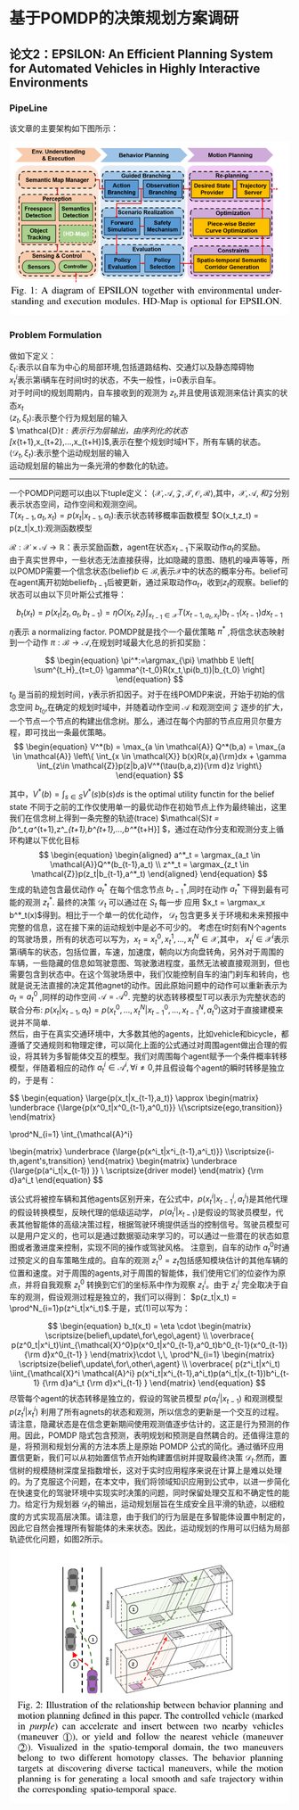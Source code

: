 # 基于POMDP的决策规划方案调研
## 论文2：EPSILON: An Efficient Planning System for Automated Vehicles in Highly Interactive Environments
### PipeLine
该文章的主要架构如下图所示：  

![pipeline](/Decision/elements/EPSILON_pipeline.png "pipeline")    
  
### Problem Formulation
做如下定义：  
$\xi_t$:表示以自车为中心的局部环境,包括道路结构、交通灯以及静态障碍物  
$x^i_t$表示第i辆车在时间t时的状态，不失一般性，i=0表示自车。  
对于时间t的规划周期内，自车接收到的观测为 $z_t$,并且使用该观测来估计真实的状态$x_t$  
$\left<z_t,\xi_t\right>$:表示整个行为规划层的输入  
$ \mathcal{D}_t$:表示行为层输出，由序列化的状态$[x_{t+1},x_{t+2},...,x_{t+H}]$,表示在整个规划时域H下，所有车辆的状态。  
$\left<\mathcal{D}_t,\xi_t\right>$:表示整个运动规划层的输入  
运动规划层的输出为一条光滑的参数化的轨迹。

---

一个POMDP问题可以由以下tuple定义： $\left<\mathcal{X,A,Z,T,O,R}\right>$,其中，$\mathcal{X},\mathcal{A},和\mathcal{Z}$分别表示状态空间，动作空间和观测空间。  
$T(x_{t-1},a_t,x_t) = p(x_t|x_{t-1},a_t)$:表示状态转移概率函数模型
$O(x_t,z_t) = p(z_t|x_t):观测函数模型  

$\mathcal{R}:\mathcal{X} \times \mathcal{A} \rightarrow \mathbb{R}$：表示奖励函数，agent在状态$x_{t-1}$下采取动作$a_t$的奖励。  
由于真实世界中，一些状态无法直接获得，比如隐藏的意图、随机的噪声等等，所以POMDP需要一个信念状态(belief)$b\in \mathcal{B}$,表示$\mathcal{X}$中的状态的概率分布。belief可在agent离开初始belief$b_{t-1}$后被更新，通过采取动作$a_t$，收到$z_t$的观察。belief的状态可以由以下贝叶斯公式推导：

$$
\begin{equation}
b_t(x_t) = p(x_t|z_t,a_t,b_{t-1})= \eta O(x_t,z_t) \int_{x_{t-1}\in \mathcal{X}}T(x_{t-1,a_t,x_t})b_{t-1}(x_{t-1})dx_{t-1}
\end{equation} 
$$
$\eta$表示 a normalizing factor. POMDP就是找个一个最优策略 $\pi^*$ ,将信念状态映射到一个动作 $\pi:  \mathcal{B} \rightarrow \mathcal{A}$,在规划时域最大化总的折扣奖励：

$$
\begin{equation}
\pi^*:=\argmax_{\pi} \mathbb E \left[
    \sum^{t_H}_{t=t_0} \gamma^{t-t_0}R(x_t,\pi(b_t))|b_{t_0}
\right]
\end{equation}
$$
$t_0$ 是当前的规划时间，$\gamma$表示折扣因子。对于在线POMDP来说，开始于初始的信念空间 $b_{t_0}$,在确定的规划时域中，并随着动作空间 $\mathcal{A}$ 和观测空间 $\mathcal{Z}$ 逐步的扩大，一个节点一个节点的构建出信念树。那么，通过在每个内部的节点应用贝尔曼方程，即可找出一条最优策略。
$$
\begin{equation}
V^*(b) = \max_{a \in \mathcal{A}} Q^*(b,a) = \max_{a \in \mathcal{A}} 
\left\{
 \int_{x \in \mathcal{X}} b(x)R(x,a){\rm}dx  +
 \gamma \int_{z\in \mathcal{Z}}p(z|b,a)V^*(\tau(b,a,z)){\rm d}z
\right\}
\end{equation}
$$

其中，$V^*(b) = \int_{s \in S}V^*(s)b(s)ds$ is the optimal utility functin for the belief state
不同于之前的工作仅使用单一的最优动作在初始节点上作为最终输出，这里我们在信念树上得到一条完整的轨迹(trace) $\mathcal{S}_t = [b^*_t,a^*_{t+1},z^*_{t+1},b^*_{t+1},...,b^*_{t+H}] $，通过在动作分支和观测分支上循环构建以下优化目标
$$
\begin{equation}
\begin{aligned}
a^*_t = \argmax_{a_t \in \mathcal{A}}Q^*(b_{t-1},a_t) \\
z^*_t = \argmax_{z_t \in \mathcal{Z}}p(z_t|b_{t-1},a^*_t)
\end{aligned}
\end{equation}
$$
生成的轨迹包含最优动作 $a^*_t$ 在每个信念节点 $b^*_{t-1}$,同时在动作 $a^*_t$ 下得到最有可能的观测 $z^*_t$. 最终的决策 $\mathcal{D}_t$ 可以通过在 $S_t$ 每一步 应用 $x_t = \argmax_x b^*_t(x)$得到。相比于一个单一的优化动作， $\mathcal{D}_t$ 包含更多关于环境和未来预报中完整的信息，这在接下来的运动规划中是必不可少的。
考虑在t时刻有N个agents的驾驶场景，所有的状态可以写为，$x_t={x^0_t,x^1_t,...,x^N_t} \in \mathcal{X}$,其中， $x^i_t \in \mathcal{X}^i$表示第i辆车的状态，包括位置，车速，加速度，朝向以方向盘转角，另外对于周围的车辆，一些隐藏的信息如驾驶意图、驾驶激进程度，虽然无法被直接观测到，但也需要包含到状态中。在这个驾驶场景中，我们仅能控制自车的油门刹车和转向，也就是说无法直接的决定其他agnet的动作。因此原始问题中的动作可以重新表示为 $a_t = a^0_t$ ,同样的动作空间 $\mathcal{A} = \mathcal{A}^0$. 完整的状态转移模型T可以表示为完整状态的联合分布: $p(x_t|x_{t-1},a_t) = p(x^0_t,...,x^N_t|x^0_{t-1},...,x^N_{t-1},a^0_t)$这对于直接建模来说并不简单.  
然后，由于在真实交通环境中，大多数其他的agents，比如vehicle和bicycle，都遵循了交通规则和物理定律，可以简化上面的公式通过对周围agent做出合理的假设，将其转为多智能体交互的模型。我们对周围每个agent赋予一个条件概率转移模型，伴随着相应的动作 $a^i_t \in \mathcal{A}^i,\forall i \neq 0$,并且假设每个agent的瞬时转移是独立的，于是有：

$$
\begin{equation}
\large{p(x_t|x_{t-1},a_t)} \approx 
\begin{matrix} 
\underbrace 
{\large{p(x^0_t|x^0_{t-1},a^0_t)}} \\{\scriptsize{ego\,transition}}
\end{matrix}

\prod^N_{i=1} \int_{\mathcal{A}^i}

\begin{matrix} 
\underbrace 
{\large{p(x^i_t|x^i_{t-1},a^i_t)}}
\\\scriptsize{i-th\,agent's\,transition}
\end{matrix}
\begin{matrix} 
\underbrace 
{\large{p(a^i_t|x_{t-1}) }} \\ \scriptsize{driver model}
\end{matrix}
{\rm d}a^i_t
\end{equation}
$$

该公式将被控车辆和其他agents区别开来，在公式中，$p(x^i_t|x^i_{t-1},a^i_t)$是其他代理的假设转换模型，反映代理的低级运动学， $p(a^i_t|x_{t-1})$是假设的驾驶员模型，代表其他智能体的高级决策过程，根据驾驶环境提供适当的控制信号。驾驶员模型可以是用户定义的，也可以是通过数据驱动来学习的，可以通过一些潜在的状态如意图或者激进度来控制，实现不同的操作或驾驶风格。
注意到，自车的动作 $a^0_t$时通过预定义的自车策略生成的。自车的观测 $z^0_t = z_t$包括感知模块估计的其他车辆的位置和速度。对于周围的agents,对于周围的智能体，我们使用它们的位姿作为原点，并将自我观察 $z^0_t$ 转换到它们的坐标系中作为观察 $z^i_t$。由于 $z^i_t$ 完全取决于自车的观测，假设观测过程是独立的，我们可以得到： $p(z_t|x_t) = \prod^N_{i=1}p(z^i_t|x^i_t)$.于是，式(1)可以写为：

$$
\begin{equation}
b_t(x_t) = \eta \cdot 
\begin{matrix} \scriptsize{belief\,update\,for\,ego\,agent} \\
\overbrace{
p(z^0_t|x^i_t)\int_{\mathcal{X}^0}p(x^0_t|x^0_{t-1},a^0_t)b^0_{t-1}(x^0_{t-1}){\rm d}x^0_{t-1}
}
\end{matrix}\cdot
\,\,
\prod^N_{i=1}
\begin{matrix} \scriptsize{belief\,update\,for\,other\,agent} \\
\overbrace{
p(z^i_t|x^i_t) \iint_{\mathcal{X}^i \mathcal{A}^i}
p(x^i_t|x^i_{t-1},a^i_t)p(a^i_t|x_{t-1})b^i_{t-1} {\rm d}a^i_t {\rm d}x^i_{t-1}
}
\end{matrix}
\end{equation} 
$$
尽管每个agent的状态转移是独立的，假设的驾驶员模型 $p(a^i_t|x_{t-1})$ 和观测模型 $p(z^i_t|x^i_t)$ 利用了所有agnets的状态和观测，所以信念的更新是一个交互的过程。请注意，隐藏状态是在信念更新期间使用观测值逐步估计的，这正是行为预测的作用。因此，POMDP 隐式包含预测，表明规划和预测是自然耦合的。还值得注意的是，将预测和规划分离的方法本质上是原始 POMDP 公式的简化。通过循环应用置信更新，我们可以从初始置信节点开始构建置信树并提取最终决策 $\mathcal{D}_t$.然而，置信树的规模随树深度呈指数增长，这对于实时应用程序来说在计算上是难以处理的。为了克服这个问题，在本文中，我们将领域知识应用到公式中，以进一步简化在快速变化的驾驶环境中实现实时决策的问题，同时保留处理交互和不确定性的能力。给定行为规划器 $\mathcal{D}_t$的输出，运动规划层旨在生成安全且平滑的轨迹，以细粒度的方式实现高层决策。请注意，由于我们的行为层是在多智能体设置中制定的，因此它自然会推理所有智能体的未来状态。因此，运动规划的作用可以归结为局部轨迹优化问题，如图2所示。
![MotionPlanning](/Decision/elements/Epsilon_mp_ssc.png "SSC")   